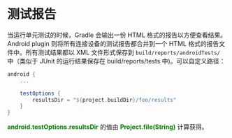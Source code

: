 # 测试报告

当运行单元测试的时候，Gradle 会输出一份 HTML 格式的报告以方便查看结果。Android plugin 则将所有连接设备的测试报告都合并到一个 HTML 格式的报告文件中。所有测试结果都以 XML 文件形式保存到 `build/reports/androidTests/` 中（类似于 JUnit 的运行结果保存在 build/reports/tests 中)。可以自定义路径：

``` Groovy
android {
    ...

    testOptions {
        resultsDir = "${project.buildDir}/foo/results"
    }
}
```

**<font color='green'>android.testOptions.resultsDir</font>** 的值由 **<font color='green'>Project.file(String)</font>** 计算获得。